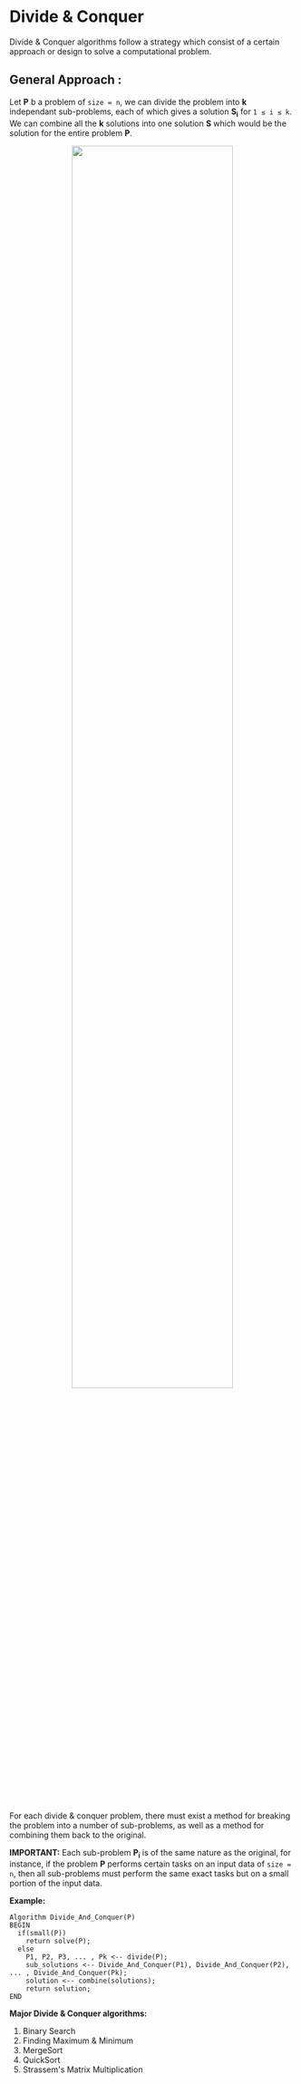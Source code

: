 # Divide & Conquer
Divide & Conquer algorithms follow a strategy which consist of a certain approach or design to solve a computational problem.

## General Approach :
Let **P** b a problem of ```size = n```, we can divide the problem into **k** independant sub-problems, each of which gives a solution **S<sub>i</sub>** for ```1 ≤ i ≤ k```. We can combine all the **k** solutions into one solution **S** which would be the solution for the entire problem **P**.

<p align="center">
  <img src="https://user-images.githubusercontent.com/41004675/79476095-789afd00-8000-11ea-8952-3b8f8e18c6c4.png" width="75%" />
</p>

For each divide & conquer problem, there must exist a method for breaking the problem into a number of sub-problems, as well as a method for combining them back to the original.

**IMPORTANT:**
Each sub-problem **P<sub>i</sub>** is of the same nature as the original, for instance, if the problem **P** performs certain tasks on an input data of ```size = n```, then all sub-problems must perform the same exact tasks but on a small portion of the input data.

**Example:**
```
Algorithm Divide_And_Conquer(P)
BEGIN
  if(small(P))
    return solve(P);
  else
    P1, P2, P3, ... , Pk <-- divide(P);
    sub_solutions <-- Divide_And_Conquer(P1), Divide_And_Conquer(P2), ... , Divide_And_Conquer(Pk);
    solution <-- combine(solutions);
    return solution;
END
```
**Major Divide & Conquer algorithms:**
1. Binary Search
2. Finding Maximum & Minimum
3. MergeSort
4. QuickSort
5. Strassem's Matrix Multiplication
